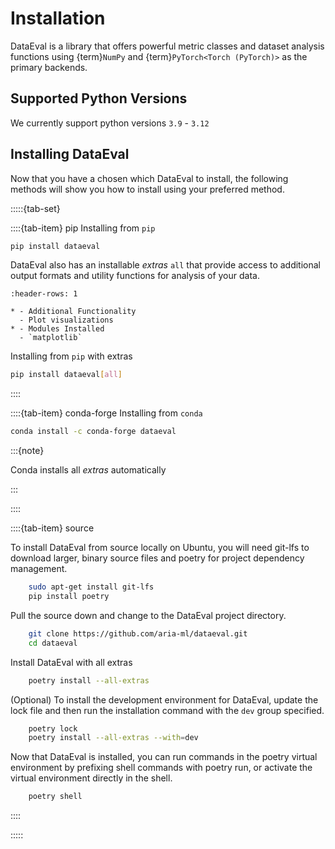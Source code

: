 <!-- markdownlint-disable MD004 -->
# Installation

DataEval is a library that offers powerful metric classes and dataset analysis
functions using {term}`NumPy` and {term}`PyTorch<Torch (PyTorch)>` as the
primary backends.

## Supported Python Versions

We currently support python versions ``3.9`` - ``3.12``

## Installing DataEval

Now that you have a chosen which DataEval to install, the following methods
will show you how to install using your preferred method.

:::::{tab-set}

::::{tab-item} pip
Installing from `pip`

```bash
pip install dataeval
```

DataEval also has an installable *extras* `all` that provide access to
additional output formats and utility functions for analysis of your data.

```{list-table}
:header-rows: 1

* - Additional Functionality
  - Plot visualizations
* - Modules Installed
  - `matplotlib`
```

Installing from `pip` with extras

```bash
pip install dataeval[all]
```

::::

::::{tab-item} conda-forge
Installing from `conda`

```bash
conda install -c conda-forge dataeval
```

:::{note}

Conda installs all *extras* automatically

:::

::::

::::{tab-item} source

To install DataEval from source locally on Ubuntu, you will need git-lfs to
download larger, binary source files and poetry for project dependency
management.

```bash
    sudo apt-get install git-lfs
    pip install poetry
```

Pull the source down and change to the DataEval project directory.

```bash
    git clone https://github.com/aria-ml/dataeval.git
    cd dataeval
```

Install DataEval with all extras

```bash
    poetry install --all-extras
```

(Optional) To install the development environment for DataEval, update
the lock file and then run the installation command with the `dev` group
specified.

```bash
    poetry lock
    poetry install --all-extras --with=dev
```

Now that DataEval is installed, you can run commands in the poetry virtual
environment by prefixing shell commands with poetry run, or activate the
virtual environment directly in the shell.

```bash
    poetry shell
```

::::

:::::

<!-- code languages for text found at https://pygments.org/languages/ -->

